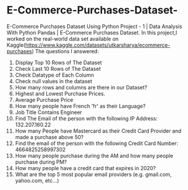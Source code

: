 # E-Commerce-Purchases-Dataset-
E-Commerce Purchases Dataset Using Python
Project - 1 | Data Analysis With Python Pandas | E-Commerce Purchases Dataset.
In this project,I worked on the real-world data set available on Kaggle(https://www.kaggle.com/datasets/utkarsharya/ecommerce-purchases)
The questions I answered:
1. Display Top 10 Rows of The Dataset
2. Check Last 10 Rows of The Dataset
3. Check Datatype of Each Column
4. Check null values in the dataset
5. How many rows and columns are there in our Dataset? 
6. Highest and Lowest Purchase Prices.
7. Average Purchase Price
8. How many people have French 'fr' as their Language?
9. Job Title Contains Engineer
10. Find The Email of the person with the following IP Address: 132.207.160.22
11. How many People have Mastercard as their Credit Card Provider and made a purchase above 50?
12. Find the email of the person with the following Credit Card Number: 4664825258997302
13. How many people purchase during the AM and how many people purchase during PM?
14. How many people have a credit card that expires in 2020?
15. What are the top 5 most popular email providers (e.g. gmail.com, yahoo.com, etc...) 
